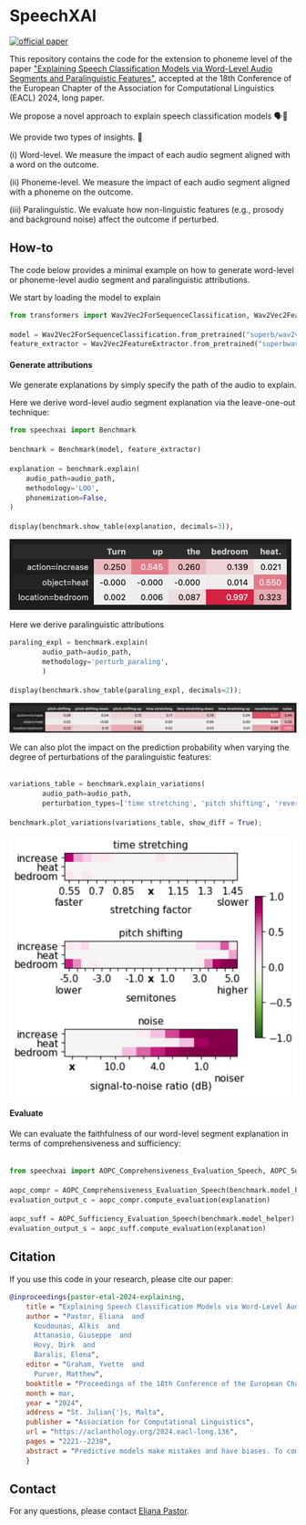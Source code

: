 # SpeechXAI 

[![official paper](https://img.shields.io/badge/paper-EACL%202024-b31b1b.svg)](https://aclanthology.org/2024.eacl-long.136/)

This repository contains the code for the extension to phoneme level of the paper ["Explaining Speech Classification Models via Word-Level Audio Segments and Paralinguistic Features"](https://aclanthology.org/2024.eacl-long.136/), accepted at the 18th Conference of the European Chapter of the Association for Computational Linguistics (EACL) 2024, long paper.  

We propose a novel approach to explain speech classification models 🗣️💬

We provide two types of insights. 🚀

(i) Word-level. We measure the impact of each audio segment aligned with a word on the outcome. 

(ii) Phoneme-level.  We measure the impact of each audio segment aligned with a phoneme on the outcome. 

(iii) Paralinguistic. We evaluate how non-linguistic features (e.g., prosody and background noise) affect the outcome if perturbed.


## How-to  

The code below provides a minimal example on how to generate word-level or phoneme-level audio segment and paralinguistic attributions.

We start by loading the model to explain
```python
from transformers import Wav2Vec2ForSequenceClassification, Wav2Vec2FeatureExtractor

model = Wav2Vec2ForSequenceClassification.from_pretrained("superb/wav2vec2-base-superb-ic")
feature_extractor = Wav2Vec2FeatureExtractor.from_pretrained("superbwav2vec2-base-superb-ic")
```

#### Generate attributions 

We generate explanations by simply specify the path of the audio to explain.

Here we derive word-level audio segment explanation via the leave-one-out technique:
```python
from speechxai import Benchmark

benchmark = Benchmark(model, feature_extractor)

explanation = benchmark.explain(
    audio_path=audio_path, 
    methodology='LOO',
    phonemization=False,
)

display(benchmark.show_table(explanation, decimals=3)),
```

![Example of word-level audio segment explanation](docs/images/example_word-level-audio-segments-loo.png)

Here we derive paralinguistic attributions
```python
paraling_expl = benchmark.explain(
        audio_path=audio_path,
        methodology='perturb_paraling',
        )

display(benchmark.show_table(paraling_expl, decimals=2));
```
![Example of paralinguistic attribution](docs/images/example_paralinguistic_expl.png)

We can also plot the impact on the prediction probability when varying the degree of perturbations of the paralinguistic features:
```python

variations_table = benchmark.explain_variations(
        audio_path=audio_path,
        perturbation_types=['time stretching', 'pitch shifting', 'reverberation'])

benchmark.plot_variations(variations_table, show_diff = True);
```

![Example of paralinguistic explanation](docs/images/example_paralinguistic_variations.png)

#### Evaluate 

We can evaluate the faithfulness of our word-level segment explanation in terms of comprehensiveness and sufficiency:

``` python

from speechxai import AOPC_Comprehensiveness_Evaluation_Speech, AOPC_Sufficiency_Evaluation_Speech

aopc_compr = AOPC_Comprehensiveness_Evaluation_Speech(benchmark.model_helper)
evaluation_output_c = aopc_compr.compute_evaluation(explanation)

aopc_suff = AOPC_Sufficiency_Evaluation_Speech(benchmark.model_helper)
evaluation_output_s = aopc_suff.compute_evaluation(explanation)
```

## Citation
If you use this code in your research, please cite our paper:

```bibtex
@inproceedings{pastor-etal-2024-explaining,
    title = "Explaining Speech Classification Models via Word-Level Audio Segments and Paralinguistic Features",
    author = "Pastor, Eliana  and
      Koudounas, Alkis  and
      Attanasio, Giuseppe  and
      Hovy, Dirk  and
      Baralis, Elena",
    editor = "Graham, Yvette  and
      Purver, Matthew",
    booktitle = "Proceedings of the 18th Conference of the European Chapter of the Association for Computational Linguistics (Volume 1: Long Papers)",
    month = mar,
    year = "2024",
    address = "St. Julian{'}s, Malta",
    publisher = "Association for Computational Linguistics",
    url = "https://aclanthology.org/2024.eacl-long.136",
    pages = "2221--2238",
    abstract = "Predictive models make mistakes and have biases. To combat both, we need to understand their predictions.Explainable AI (XAI) provides insights into models for vision, language, and tabular data. However, only a few approaches exist for speech classification models. Previous works focus on a selection of spoken language understanding (SLU) tasks, and most users find their explanations challenging to interpret.We propose a novel approach to explain speech classification models. It provides two types of insights. (i) Word-level. We measure the impact of each audio segment aligned with a word on the outcome. (ii) Paralinguistic. We evaluate how non-linguistic features (e.g., prosody and background noise) affect the outcome if perturbed.We validate our approach by explaining two state-of-the-art SLU models on two tasks in English and Italian. We test their plausibility with human subject ratings. Our results show that the explanations correctly represent the model{'}s inner workings and are plausible to humans.",
    }
```

## Contact
For any questions, please contact [Eliana Pastor](mailto:eliana.pastor@polito.it).
